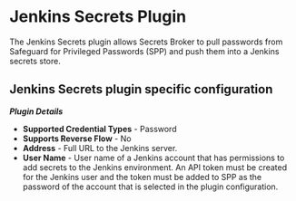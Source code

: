 # Jenkins Secrets Plugin

The Jenkins Secrets plugin allows Secrets Broker to pull passwords from Safeguard for Privileged Passwords (SPP) and push them into a Jenkins secrets store.

## Jenkins Secrets plugin specific configuration

***Plugin Details***

* **Supported Credential Types** - Password
* **Supports Reverse Flow** - No
* **Address** - Full URL to the Jenkins server.
* **User Name** - User name of a Jenkins account that has permissions to add secrets to the Jenkins environment. An API token must be created for the Jenkins user and the token must be added to SPP as the password of the account that is selected in the plugin configuration.
